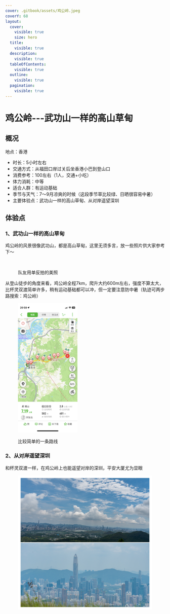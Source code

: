 ```yaml
---
cover: .gitbook/assets/鸡公岭.jpeg
coverY: 68
layout:
  cover:
    visible: true
    size: hero
  title:
    visible: true
  description:
    visible: true
  tableOfContents:
    visible: true
  outline:
    visible: true
  pagination:
    visible: true
---
```


# 鸡公岭---武功山一样的高山草甸

## 概况

地点：香港

* 时长：5小时左右
* 交通方式：从福田口岸过关后坐香港小巴到登山口
* 消费参考：100左右（1人，交通+小吃）
* 体力消耗：中等
* 适合人群：有运动基础
* 季节与天气：7～9月凉爽的时候（这段季节草比较绿、日晒很容易中暑）
* 主要体验点：武功山一样的高山草甸、从对岸遥望深圳

## 体验点

### 1、武功山一样的高山草甸

鸡公岭的风景很像武功山，都是高山草甸，这里无须多言，放一些照片供大家参考下～

<figure><img src=".gitbook/assets/鸡公岭1.jpg" alt=""><figcaption><p>队友用单反拍的美照</p></figcaption></figure>

从登山徒步的角度来看，鸡公岭全程7km，爬升大约600m左右，强度不算太大，比杯灵双渡简单许多，稍有运动基础都可以冲，但一定要注意防中暑（轨迹可两步路搜索：鸡公岭）

<figure><img src=".gitbook/assets/鸡公岭4.jpeg" alt="" width="188"><figcaption><p>比较简单的一条路线</p></figcaption></figure>

### 2、从对岸遥望深圳

和杯灵双渡一样，在鸡公岭上也能遥望对岸的深圳，平安大厦尤为显眼

<figure><img src=".gitbook/assets/鸡公岭3.jpg" alt=""><figcaption></figcaption></figure>
